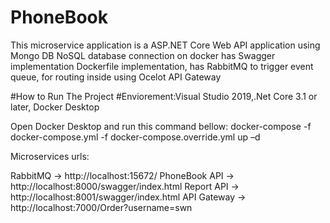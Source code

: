 # PhoneBook

This microservice application is a ASP.NET Core Web API application using Mongo DB NoSQL database connection on docker has Swagger implementation
Dockerfile implementation, has RabbitMQ to trigger event queue, for routing inside using Ocelot API Gateway 

#How to Run The Project
#Enviorement:Visual Studio 2019,.Net Core 3.1 or later, Docker Desktop

Open Docker Desktop and run this command bellow:
docker-compose -f docker-compose.yml -f docker-compose.override.yml up –d

Microservices  urls:

RabbitMQ -> http://localhost:15672/
PhoneBook API -> http://localhost:8000/swagger/index.html
Report API -> http://localhost:8001/swagger/index.html
API Gateway -> http://localhost:7000/Order?username=swn

